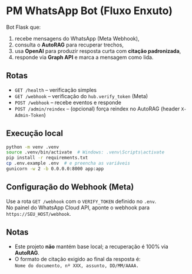 # PM WhatsApp Bot (Fluxo Enxuto)

Bot Flask que:
1) recebe mensagens do WhatsApp (Meta Webhook),  
2) consulta o **AutoRAG** para recuperar trechos,  
3) usa **OpenAI** para produzir resposta curta com **citação padronizada**,  
4) responde via **Graph API** e marca a mensagem como lida.

## Rotas

- `GET /health` – verificação simples  
- `GET /webhook` – verificação do `hub.verify_token` (Meta)  
- `POST /webhook` – recebe eventos e responde  
- `POST /admin/reindex` – (opcional) força reindex no AutoRAG (header `X-Admin-Token`)

## Execução local

```bash
python -m venv .venv
source .venv/bin/activate  # Windows: .venv\Scripts\activate
pip install -r requirements.txt
cp .env.example .env  # e preencha as variáveis
gunicorn -w 2 -b 0.0.0.0:8000 app:app
```

## Configuração do Webhook (Meta)
Use a rota `GET /webhook` com o `VERIFY_TOKEN` definido no `.env`.  
No painel do WhatsApp Cloud API, aponte o webhook para `https://SEU_HOST/webhook`.

## Notas
- Este projeto **não** mantém base local; a recuperação é 100% via **AutoRAG**.  
- O formato de citação exigido ao final da resposta é:  
  `Nome do documento, nº XXX, assunto, DD/MM/AAAA.`
